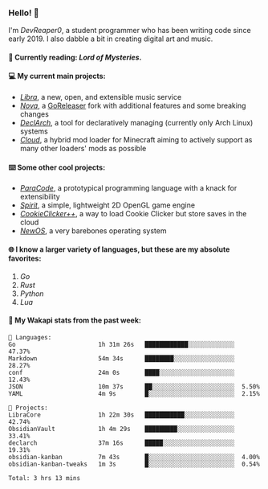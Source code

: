 ### Hello! 👋

I'm _DevReaper0_, a student programmer who has been writing code since early 2019. I also dabble a bit in creating digital art and music.

#### 📖 Currently reading: *Lord of Mysteries*.

#### 💻 My current main projects:

-   _[Libra](https://github.com/LibraMusic)_, a new, open, and extensible music service
-   _[Nova](https://github.com/LibraMusic/Nova)_, a [GoReleaser](https://github.com/goreleaser/goreleaser) fork with additional features and some breaking changes
-   _[DeclArch](https://github.com/DevReaper0/declarch)_, a tool for declaratively managing (currently only Arch Linux) systems
-   _[Cloud](https://github.com/CloudLoaderMC/CloudLoader)_, a hybrid mod loader for Minecraft aiming to actively support as many other loaders' mods as possible

#### ⌨️ Some other cool projects:

-   _[ParaCode](https://github.com/ParaCodeLang/ParaCode)_, a prototypical programming language with a knack for extensibility
-   _[Spirit](https://gitlab.com/DevReaper0/SpiritEngine)_, a simple, lightweight 2D OpenGL game engine
-   _[CookieClicker++](https://github.com/DevReaper0/CookieClickerPlusPlus)_, a way to load Cookie Clicker but store saves in the cloud
-   _[NewOS](https://github.com/DevReaper0/NewOS)_, a very barebones operating system

#### 🌐 I know a larger variety of languages, but these are my absolute favorites:

1. _Go_
2. _Rust_
3. _Python_
4. _Lua_

#### 📡 My Wakapi stats from the past week:

```text
💾 Languages:
Go                       1h 31m 26s   ████████████░░░░░░░░░░░░░  47.37%
Markdown                 54m 34s      ████████░░░░░░░░░░░░░░░░░  28.27%
conf                     24m 0s       ████░░░░░░░░░░░░░░░░░░░░░  12.43%
JSON                     10m 37s      ██░░░░░░░░░░░░░░░░░░░░░░░  5.50%
YAML                     4m 9s        █░░░░░░░░░░░░░░░░░░░░░░░░  2.15%

💼 Projects:
LibraCore                1h 22m 30s   ███████████░░░░░░░░░░░░░░  42.74%
ObsidianVault            1h 4m 29s    █████████░░░░░░░░░░░░░░░░  33.41%
declarch                 37m 16s      █████░░░░░░░░░░░░░░░░░░░░  19.31%
obsidian-kanban          7m 43s       █░░░░░░░░░░░░░░░░░░░░░░░░  4.00%
obsidian-kanban-tweaks   1m 3s        █░░░░░░░░░░░░░░░░░░░░░░░░  0.54%

Total: 3 hrs 13 mins
```
